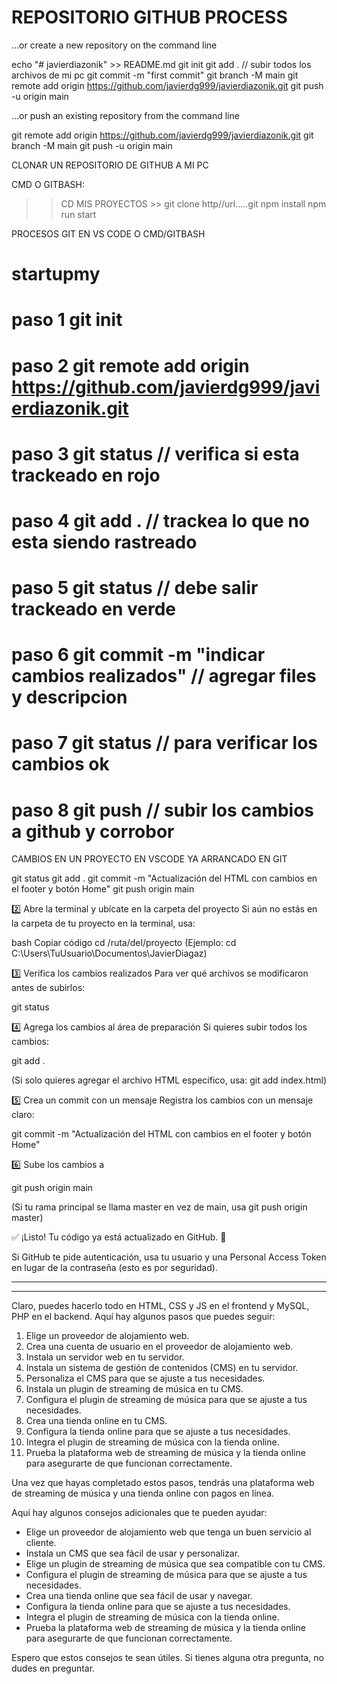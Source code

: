 
# REPOSITORIO GITHUB PROCESS

…or create a new repository on the command line

echo "# javierdiazonik" >> README.md
git init
git add . // subir todos los archivos de mi pc
git commit -m "first commit"
git branch -M main
git remote add origin https://github.com/javierdg999/javierdiazonik.git
git push -u origin main

…or push an existing repository from the command line

git remote add origin https://github.com/javierdg999/javierdiazonik.git
git branch -M main
git push -u origin main


CLONAR UN REPOSITORIO DE GITHUB A MI PC

CMD O GITBASH:
>> CD MIS PROYECTOS >> git clone http//url…..git
>> npm install
>> npm run start



PROCESOS GIT EN VS CODE O CMD/GITBASH
# startupmy

# paso 1 git init
# paso 2 git remote add origin https://github.com/javierdg999/javierdiazonik.git
# paso 3 git status      // verifica si esta trackeado en rojo
# paso 4 git add .       // trackea lo que no esta siendo rastreado
# paso 5 git status     // debe salir trackeado en verde 
# paso 6 git commit -m "indicar cambios realizados" // agregar files y descripcion
# paso 7 git status     // para verificar los cambios ok
# paso 8 git push       // subir los cambios a github y corrobor

CAMBIOS EN UN PROYECTO EN VSCODE YA ARRANCADO EN GIT

git status
git add .
git commit -m "Actualización del HTML con cambios en el footer y botón Home"
git push origin main


2️⃣ Abre la terminal y ubícate en la carpeta del proyecto
Si aún no estás en la carpeta de tu proyecto en la terminal, usa:

bash
Copiar código
cd /ruta/del/proyecto
(Ejemplo: cd C:\Users\TuUsuario\Documentos\JavierDiagaz)

3️⃣ Verifica los cambios realizados
Para ver qué archivos se modificaron antes de subirlos:

git status

4️⃣ Agrega los cambios al área de preparación
Si quieres subir todos los cambios:

git add .

(Si solo quieres agregar el archivo HTML específico, usa: git add index.html)

5️⃣ Crea un commit con un mensaje
Registra los cambios con un mensaje claro:

git commit -m "Actualización del HTML con cambios en el footer y botón Home"

6️⃣ Sube los cambios a 

git push origin main

(Si tu rama principal se llama master en vez de main, usa git push origin master)

✅ ¡Listo! Tu código ya está actualizado en GitHub. 🚀

Si GitHub te pide autenticación, 
usa tu usuario y 
una Personal Access Token en 
lugar de la contraseña (esto es por seguridad).





---------------------------------------
---------------------------------------



Claro, puedes hacerlo todo en HTML, CSS y JS en el frontend y MySQL, PHP en el backend. Aquí hay algunos pasos que puedes seguir:

1. Elige un proveedor de alojamiento web.
2. Crea una cuenta de usuario en el proveedor de alojamiento web.
3. Instala un servidor web en tu servidor.
4. Instala un sistema de gestión de contenidos (CMS) en tu servidor.
5. Personaliza el CMS para que se ajuste a tus necesidades.
6. Instala un plugin de streaming de música en tu CMS.
7. Configura el plugin de streaming de música para que se ajuste a tus necesidades.
8. Crea una tienda online en tu CMS.
9. Configura la tienda online para que se ajuste a tus necesidades.
10. Integra el plugin de streaming de música con la tienda online.
11. Prueba la plataforma web de streaming de música y la tienda online para asegurarte de que funcionan correctamente.

Una vez que hayas completado estos pasos, tendrás una plataforma web de streaming de música y una tienda online con pagos en línea.

Aquí hay algunos consejos adicionales que te pueden ayudar:

* Elige un proveedor de alojamiento web que tenga un buen servicio al cliente.
* Instala un CMS que sea fácil de usar y personalizar.
* Elige un plugin de streaming de música que sea compatible con tu CMS.
* Configura el plugin de streaming de música para que se ajuste a tus necesidades.
* Crea una tienda online que sea fácil de usar y navegar.
* Configura la tienda online para que se ajuste a tus necesidades.
* Integra el plugin de streaming de música con la tienda online.
* Prueba la plataforma web de streaming de música y la tienda online para asegurarte de que funcionan correctamente.

Espero que estos consejos te sean útiles. Si tienes alguna otra pregunta, no dudes en preguntar.

